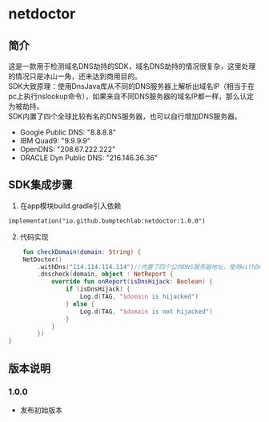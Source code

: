 # netdoctor

## 简介

这是一款用于检测域名DNS劫持的SDK，域名DNS劫持的情况很复杂，这里处理的情况只是冰山一角，还未达到商用目的。   
SDK大致原理：使用DnsJava库从不同的DNS服务器上解析出域名IP（相当于在pc上执行nslookup命令），如果来自不同DNS服务器的域名IP都一样，那么认定为被劫持。   
SDK内置了四个全球比较有名的DNS服务器，也可以自行增加DNS服务器。

- Google Public DNS: "8.8.8.8"
- IBM Quad9: "9.9.9.9"
- OpenDNS: "208.67.222.222"
- ORACLE Dyn Public DNS: "216.146.36.36"

## SDK集成步骤

1. 在app模块build.gradle引入依赖

```
implementation("io.github.bumptechlab:netdoctor:1.0.0")
```

2. 代码实现

``` kotlin
    fun checkDomain(domain: String) {
    NetDoctor()
        .withDns("114.114.114.114")//内置了四个公共DNS服务器地址，使用withDns也可以增加
        .dnscheck(domain, object : NetReport {
            override fun onReport(isDnsHijack: Boolean) {
                if (isDnsHijack) {
                    Log.d(TAG, "$domain is hijacked")
                } else {
                    Log.d(TAG, "$domain is not hijacked")
                }
            }
        })
}
```

## 版本说明

### 1.0.0

- 发布初始版本

